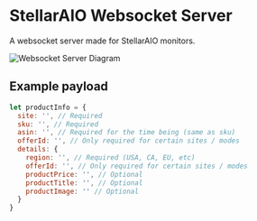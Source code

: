 # StellarAIO Websocket Server

A websocket server made for StellarAIO monitors.

![Websocket Server Diagram](https://downloads.intercomcdn.com/i/o/358650507/5736fe64720f4995529dfa68/ws-traffic.png)

## Example payload

```javascript
let productInfo = {
  site: '', // Required
  sku: '', // Required
  asin: '', // Required for the time being (same as sku)
  offerId: '', // Only required for certain sites / modes
  details: {
    region: '', // Required (USA, CA, EU, etc)
    offerId: '', // Only required for certain sites / modes
    productPrice: '', // Optional
    productTitle: '', // Optional
    productImage: '' // Optional
  }
}